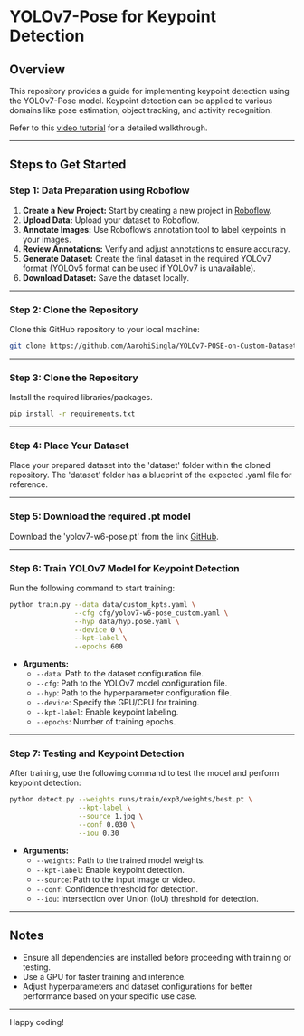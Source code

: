 # YOLOv7-Pose for Keypoint Detection

## Overview
This repository provides a guide for implementing keypoint detection using the YOLOv7-Pose model. Keypoint detection can be applied to various domains like pose estimation, object tracking, and activity recognition.

Refer to this [video tutorial](https://www.youtube.com/watch?v=OMJRcjnMMok&t=1s) for a detailed walkthrough.

---

## Steps to Get Started

### Step 1: Data Preparation using Roboflow
1. **Create a New Project:** Start by creating a new project in [Roboflow](https://roboflow.com/).
2. **Upload Data:** Upload your dataset to Roboflow.
3. **Annotate Images:** Use Roboflow’s annotation tool to label keypoints in your images.
4. **Review Annotations:** Verify and adjust annotations to ensure accuracy.
5. **Generate Dataset:** Create the final dataset in the required YOLOv7 format (YOLOv5 format can be used if YOLOv7 is unavailable).
6. **Download Dataset:** Save the dataset locally.

---

### Step 2: Clone the Repository
Clone this GitHub repository to your local machine:
```bash
git clone https://github.com/AarohiSingla/YOLOv7-POSE-on-Custom-Dataset.git
```

---

### Step 3: Clone the Repository
Install the required libraries/packages.
```bash
pip install -r requirements.txt
```

---

### Step 4: Place Your Dataset
Place your prepared dataset into the 'dataset' folder within the cloned repository.
The 'dataset' folder has a blueprint of the expected .yaml file for reference.

---

### Step 5: Download the required .pt model
Download the 'yolov7-w6-pose.pt' from the link [GitHub](https://github.com/WongKinYiu/yolov7/releases).

---

### Step 6: Train YOLOv7 Model for Keypoint Detection
Run the following command to start training:
```bash
python train.py --data data/custom_kpts.yaml \
                --cfg cfg/yolov7-w6-pose_custom.yaml \
                --hyp data/hyp.pose.yaml \
                --device 0 \
                --kpt-label \
                --epochs 600
```
- **Arguments:**
  - `--data`: Path to the dataset configuration file.
  - `--cfg`: Path to the YOLOv7 model configuration file.
  - `--hyp`: Path to the hyperparameter configuration file.
  - `--device`: Specify the GPU/CPU for training.
  - `--kpt-label`: Enable keypoint labeling.
  - `--epochs`: Number of training epochs.

---

### Step 7: Testing and Keypoint Detection
After training, use the following command to test the model and perform keypoint detection:
```bash
python detect.py --weights runs/train/exp3/weights/best.pt \
                 --kpt-label \
                 --source 1.jpg \
                 --conf 0.030 \
                 --iou 0.30
```
- **Arguments:**
  - `--weights`: Path to the trained model weights.
  - `--kpt-label`: Enable keypoint detection.
  - `--source`: Path to the input image or video.
  - `--conf`: Confidence threshold for detection.
  - `--iou`: Intersection over Union (IoU) threshold for detection.

---

## Notes
- Ensure all dependencies are installed before proceeding with training or testing.
- Use a GPU for faster training and inference.
- Adjust hyperparameters and dataset configurations for better performance based on your specific use case.

---

Happy coding!
